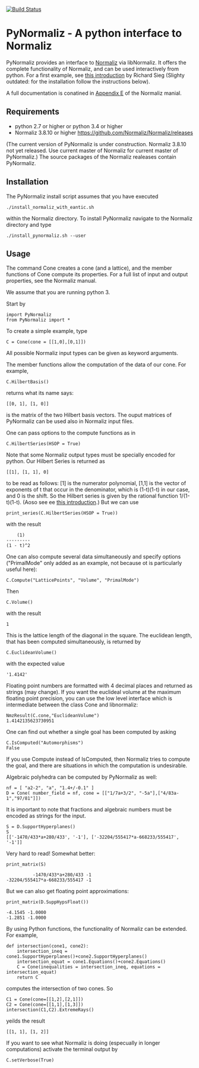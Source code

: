 [![Build Status](https://github.com/Normaliz/PyNormaliz/workflows/Run%20tests/badge.svg)](https://github.com/Normaliz/PyNormaliz/actions)

# PyNormaliz - A python interface to Normaliz


PyNormaliz provides an interface to [Normaliz](https://www.normaliz.uni-osnabrueck.de) via libNormaliz.
It offers the complete functionality of Normaliz, and can be used interactively from python.
For a first example, see [this introduction](doc/PyNormaliz_Tutorial.pdf) by Richard Sieg (Slighty outdated: for the installation follow the instructions below).

A full documentation is conatined in [Appendix E](doc/PyNormaliz.pdf) of the Normaliz manial.


## Requirements

* python 2.7 or higher or python 3.4 or higher
* Normaliz 3.8.10 or higher <https://github.com/Normaliz/Normaliz/releases>

(The current version of PyNormaliz is under construction. Normaliz 3.8.10 not yet released. Use current master of Normaliz for current master of PyNormaliz.) The source packages of the Normaliz realeases contain PyNormaliz.

## Installation

The PyNormaliz install script assumes that you have executed

    ./install_normaliz_with_eantic.sh

within the Normaliz directory. To install PyNormaliz navigate to the Normaliz directory and type

    ./install_pynormaliz.sh --user

## Usage

The command Cone creates a cone (and a lattice), and the member functions
of Cone compute its properties. For a full list of input and output
properties, see the Normaliz manual.

We assume that you are running python 3.

Start by

    import PyNormaliz
    from PyNormaliz import *

To create a simple example, type

    C = Cone(cone = [[1,0],[0,1]])


All possible Normaliz input types can be given as keyword arguments.

The member functions allow the computation of the data of our cone.  For example,

    C.HilbertBasis()

returns what its name says:

    [[0, 1], [1, 0]]

is the matrix of the two Hilbert basis vectors. The ouput matrices of PyNormaliz can be used also in Normaliz input files.

One can pass options to the compute functions as in

    C.HilbertSeries(HSOP = True)

Note that some Normaliz output types must be specially encoded for python. Our Hilbert Series is returned as

    [[1], [1, 1], 0]

to be read as follows: [1] is the numerator polynomial, [1,1] is the vector of exponents of t that occur in the denominator, which is (1-t)(1-t) in our case, and 0 is the shift.  So the Hilbert series is given by the rational function 1/(1-t)(1-t). (Aoso see ee [this introduction](doc/PyNormaliz_Tutorial.pdf).) But we can use

    print_series(C.HilbertSeries(HSOP = True))
    
with the result

        (1)
    ---------
    (1 - t)^2


One can also compute several data simultaneously and specify options ("PrimalMode" only added as an example, not because ot is particularly useful here):

    C.Compute("LatticePoints", "Volume", "PrimalMode")
    
Then

    C.Volume()
    
with the result

    1

This is the lattice length of the diagonal in the square. The euclidean length, that has been computed simultaneously, is returned by

    C.EuclideanVolume()
    
with the expected value

    '1.4142'
    
Floating point numbers are formatted with 4 decimal places and returned as strings (may change). If you want the euclideal volume at the maximum floating point precision, you can use the low level interface which is intermediate between the class Cone and libnormaliz:

    NmzResult(C.cone,"EuclideanVolume")
    1.4142135623730951
    
One can find out whether a single goal has been computed by asking

    C.IsComputed("Automorphisms")
    False
    
If you use Compute instead of IsComputed, then Normaliz tries to compute the goal, and there are situations in which the computation is undesirable.

Algebraic polyhedra can be computed by PyNormaliz as well:

    nf = [ "a2-2", "a", "1.4+/-0.1" ]
    D = Cone( number_field = nf, cone = [["1/7a+3/2", "-5a"],["4/83a-1","97/81"]])

It is important to note that fractions and algebraic numbers must be encoded as strings for the input.

    S = D.SupportHyperplanes()
    S
    [['-1470/433*a+280/433', '-1'], ['-32204/555417*a-668233/555417', '-1']]

Very hard to read! Somewhat better:

    print_matrix(S)
    
              -1470/433*a+280/433 -1
    -32204/555417*a-668233/555417 -1

But we can also get floating point approximations:

    print_matrix(D.SuppHypsFloat())

    -4.1545 -1.0000
    -1.2851 -1.0000

By using Python functions, the functionality of Normaliz can be extended. For example, 
    
    def intersection(cone1, cone2):
        intersection_ineq = cone1.SupportHyperplanes()+cone2.SupportHyperplanes()
        intersection_equat = cone1.Equations()+cone2.Equations()
        C = Cone(inequalities = intersection_ineq, equations = intersection_equat)
        return C
        
computes the intersection of two cones. So

    C1 = Cone(cone=[[1,2],[2,1]])
    C2 = Cone(cone=[[1,1],[1,3]])
    intersection(C1,C2).ExtremeRays()
    
yeilds the result

    [[1, 1], [1, 2]]
    
If you want to see what Normaliz is doing (especually in longer computations) activate the terminal output by

    C.setVerbose(True)
